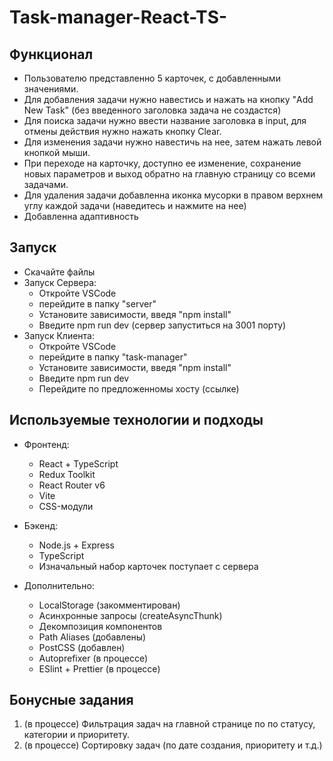 # Task-manager-React-TS-

## Функционал 
- Пользователю представленно 5 карточек, с добавленными значениями.
- Для добавления задачи нужно навестись и нажать на кнопку "Add New Task" (без введенного заголовка задача не создастся)
- Для поиска задачи нужно ввести название заголовка в input, для отмены действия нужно нажать кнопку Clear.
- Для изменения задачи нужно навестичь на нее, затем нажать левой кнопкой мыши.
- При переходе на карточку, доступно ее изменение, сохранение новых параметров и выход обратно на главную страницу со всеми задачами.
- Для удаления задачи добавленна иконка мусорки в правом верхнем углу каждой задачи (наведитесь и нажмите на нее)
- Добавленна адаптивность

## Запуск
 - Скачайте файлы
 - Запуск Сервера:
    - Откройте VSCode 
    - перейдите в папку "server"
    - Установите зависимости, введя "npm install"
    - Введите npm run dev (сервер запуститься на 3001 порту)
- Запуск Клиента:
    - Откройте VSCode 
    - перейдите в папку "task-manager"
    - Установите зависимости, введя "npm install"
    - Введите npm run dev
    - Перейдите по предложенномы хосту (ссылке)

## Используемые технологии и подходы
- Фронтенд:
    - React + TypeScript
    - Redux Toolkit 
    - React Router v6
    - Vite 
    - CSS-модули

- Бэкенд:
    - Node.js + Express
    - TypeScript 
    - Изначальный набор карточек поступает с сервера

- Дополнительно:
    - LocalStorage (закомментирован)
    - Асинхронные запросы (createAsyncThunk)
    - Декомпозиция компонентов 
    - Path Aliases (добавлены)
    - PostCSS (добавлен)
    - Autoprefixer (в процессе)
    - ESlint + Prettier (в процессе)

## Бонусные задания
1. (в процессе) Фильтрация задач на главной странице по по статусу, категории и приоритету.
2. (в процессе) Сортировку задач (по дате создания, приоритету и т.д.)
